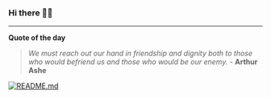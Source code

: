 ### Hi there 👋🏻


---

**Quote of the day**

> *We must reach out our hand in friendship and dignity both to those who would befriend us and those who would be our enemy.* - **Arthur Ashe** 

[![README.md](https://github.com/marcolovazzano/marcolovazzano/actions/workflows/readme.yml/badge.svg?branch=main)](https://github.com/marcolovazzano/marcolovazzano/actions/workflows/readme.yml)
